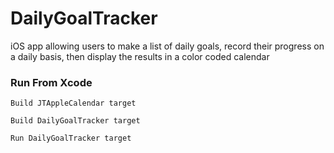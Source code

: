 # DailyGoalTracker

iOS app allowing users to make a list of daily goals, record their progress on a daily basis, then display the results in a color coded calendar

### Run From Xcode
~~~~
Build JTAppleCalendar target

Build DailyGoalTracker target

Run DailyGoalTracker target
~~~~
